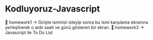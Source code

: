 # Kodluyoruz-Javascript

💛 homework1 → Girişte isminizi isteyip sonra bu ismi karşılama ekranına yerleştirerek o anki saati ve günü gösteren bir ekran.
💛 homework2 → Javascript ile To Do List
